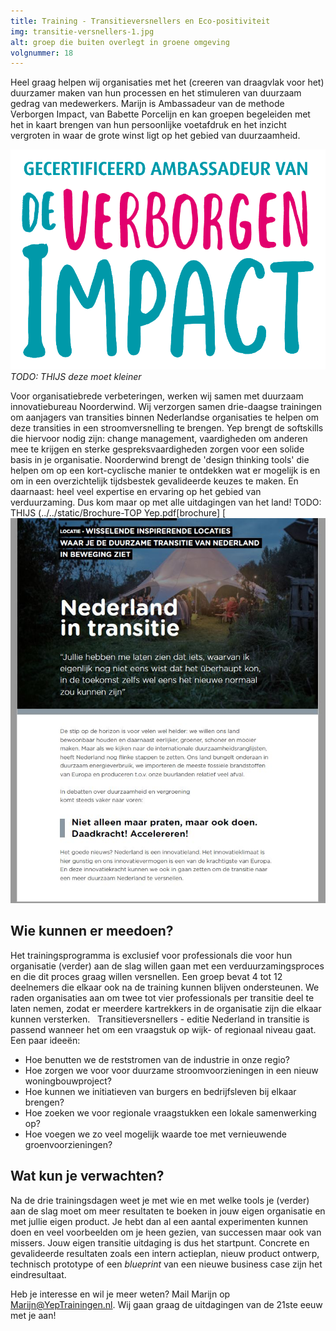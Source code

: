 ```yaml
---
title: Training - Transitieversnellers en Eco-positiviteit
img: transitie-versnellers-1.jpg
alt: groep die buiten overlegt in groene omgeving
volgnummer: 18
---
```


Heel graag helpen wij organisaties met het (creeren van draagvlak voor het) duurzamer maken van hun processen en het stimuleren van duurzaam gedrag van medewerkers. Marijn is Ambassadeur van de methode Verborgen Impact, van Babette Porcelijn en kan groepen begeleiden met het in kaart brengen van hun persoonlijke voetafdruk en het inzicht vergroten in waar de grote winst ligt op het gebied van duurzaamheid. 

![Badge Ambassadeur Verborgen Impact](./transitie-versnellers-3.png) *TODO: THIJS deze moet kleiner*

Voor organisatiebrede verbeteringen, werken wij samen met duurzaam innovatiebureau Noorderwind. Wij verzorgen samen drie-daagse trainingen om aanjagers van transities binnen Nederlandse organisaties te helpen om deze transities in een stroomversnelling te brengen. Yep brengt de softskills die hiervoor nodig zijn: change management, vaardigheden om anderen mee te krijgen en sterke gespreksvaardigheden zorgen voor een solide basis in je organisatie. Noorderwind brengt de 'design thinking tools' die helpen om op een kort-cyclische manier te ontdekken wat er mogelijk is en om in een overzichtelijk tijdsbestek gevalideerde keuzes te maken. En daarnaast: heel veel expertise en ervaring op het gebied van verduurzaming. Dus kom maar op met alle uitdagingen van het land! TODO: THIJS (../../static/Brochure-TOP Yep.pdf[brochure] [![Brochure Transitieversnellers NederlandinTransitie](./transitie-versnellers-2.jpg)

## Wie kunnen er meedoen?

Het trainingsprogramma is exclusief voor professionals die voor hun organisatie (verder) aan de slag willen gaan met een verduurzamingsproces en die dit proces graag willen versnellen. Een groep bevat 4 tot 12 deelnemers die elkaar ook na de training kunnen blijven ondersteunen. We raden organisaties aan om twee tot vier professionals per transitie deel te laten nemen, zodat er meerdere kartrekkers in de organisatie zijn die elkaar kunnen versterken.   Transitieversnellers - editie Nederland in transitie is passend wanneer het om een vraagstuk op wijk- of regionaal niveau gaat. Een paar ideeën:

* Hoe benutten we de reststromen van de industrie in onze regio?
* Hoe zorgen we voor voor duurzame stroomvoorzieningen in een nieuw woningbouwproject?
* Hoe kunnen we initiatieven van burgers en bedrijfsleven bij elkaar brengen?
* Hoe zoeken we voor regionale vraagstukken een lokale samenwerking op?
* Hoe voegen we zo veel mogelijk waarde toe met vernieuwende groenvoorzieningen?

## Wat kun je verwachten?

Na de drie trainingsdagen weet je met wie en met welke tools je (verder) aan de slag moet om meer resultaten te boeken in jouw eigen organisatie en met jullie eigen product. Je hebt dan al een aantal experimenten kunnen doen en veel voorbeelden om je heen gezien, van successen maar ook van missers. Jouw eigen transitie uitdaging is dus het startpunt. Concrete en gevalideerde resultaten zoals een intern actieplan, nieuw product ontwerp, technisch prototype of een _blueprint_ van een nieuwe business case zijn het eindresultaat. 

Heb je interesse en wil je meer weten? Mail Marijn op Marijn@YepTrainingen.nl. Wij gaan graag de uitdagingen van de 21ste eeuw met je aan!